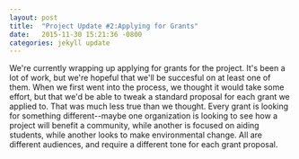 ```yaml
---
layout: post
title:  "Project Update #2:Applying for Grants"
date:   2015-11-30 15:21:36 -0800
categories: jekyll update
---
```

We're currently wrapping up applying for grants for the project. It's been a lot of work, but we're hopeful that we'll be succesful on at least one of them. When we first went into the process, we thought it would take some effort, but that we'd be able to tweak a standard proposal for each grant we applied to. That was much less true than we thought. Every grant is looking for something different--maybe one organization is looking to see how a project will benefit a community, while another is focused on aiding students, while another looks to make environmental change. All are different audiences, and require a different tone for each grant proposal. 